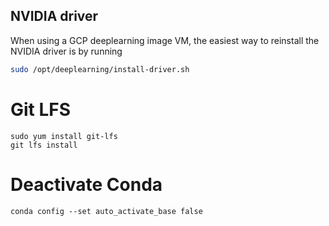 ## NVIDIA driver

When using a GCP deeplearning image VM, the easiest way to reinstall the NVIDIA driver is by running
```sh
sudo /opt/deeplearning/install-driver.sh
```

# Git LFS

```
sudo yum install git-lfs
git lfs install
```

# Deactivate Conda

```
conda config --set auto_activate_base false
```
